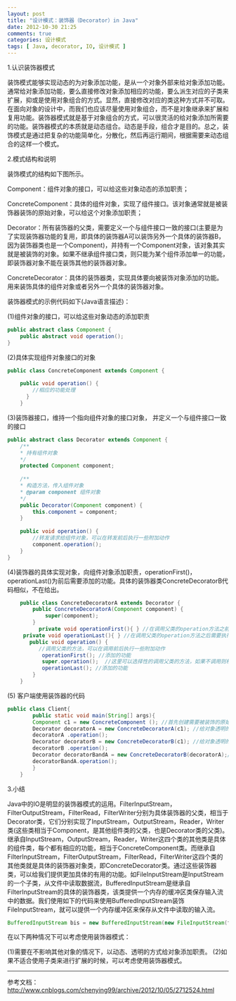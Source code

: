 ```yaml
---
layout: post
title: "设计模式：装饰器（Decorator）in Java"
date: 2012-10-30 21:25
comments: true
categories: 设计模式
tags: [ Java, decorator, IO, 设计模式 ]
---
```

1.认识装饰器模式

装饰模式能够实现动态的为对象添加功能，是从一个对象外部来给对象添加功能。通常给对象添加功能，要么直接修改对象添加相应的功能，要么派生对应的子类来扩展，抑或是使用对象组合的方式。显然，直接修改对应的类这种方式并不可取。在面向对象的设计中，而我们也应该尽量使用对象组合，而不是对象继承来扩展和复用功能。装饰器模式就是基于对象组合的方式，可以很灵活的给对象添加所需要的功能。装饰器模式的本质就是动态组合。动态是手段，组合才是目的。总之，装饰模式是通过把复杂的功能简单化，分散化，然后再运行期间，根据需要来动态组合的这样一个模式。 

<!--more-->
2.模式结构和说明  

装饰模式的结构如下图所示。

Component：组件对象的接口，可以给这些对象动态的添加职责；

ConcreteComponent：具体的组件对象，实现了组件接口。该对象通常就是被装饰器装饰的原始对象，可以给这个对象添加职责；

Decorator：所有装饰器的父类，需要定义一个与组件接口一致的接口(主要是为了实现装饰器功能的复用，即具体的装饰器A可以装饰另外一个具体的装饰器B，因为装饰器类也是一个Component)，并持有一个Component对象，该对象其实就是被装饰的对象。如果不继承组件接口类，则只能为某个组件添加单一的功能，即装饰器对象不能在装饰其他的装饰器对象。

ConcreteDecorator：具体的装饰器类，实现具体要向被装饰对象添加的功能。用来装饰具体的组件对象或者另外一个具体的装饰器对象。

装饰器模式的示例代码如下(Java语言描述)：

   (1)组件对象的接口，可以给这些对象动态的添加职责

```java
public abstract class Component {  
	public abstract void operation();  
}  
```
(2)具体实现组件对象接口的对象

```java
public class ConcreteComponent extends Component {  
  
	public void operation() {  
    	//相应的功能处理  
	  }  
  	}  
```
(3)装饰器接口，维持一个指向组件对象的接口对象， 并定义一个与组件接口一致的接口

```java
public abstract class Decorator extends Component {  
	/** 
 	* 持有组件对象 
 	*/  
	protected Component component;  
  
	/** 
 	* 构造方法，传入组件对象 
 	* @param component 组件对象 
	*/  
	public Decorator(Component component) {  
    	this.component = component;  
	}  
  
	public void operation() {  
    	//转发请求给组件对象，可以在转发前后执行一些附加动作  
    	component.operation();  
	}   
}  
```


(4)装饰器的具体实现对象，向组件对象添加职责，operationFirst()，operationLast()为前后需要添加的功能。具体的装饰器类ConcreteDecoratorB代码相似，不在给出。

```java
	public class ConcreteDecoratorA extends Decorator {  
	   	public ConcreteDecoratorA(Component component) {  
	        super(component);  
   		}  
	      private void operationFirst(){ } //在调用父类的operation方法之前需要执行的操作  
     private void operationLast(){ } //在调用父类的operation方法之后需要执行的操作  
       public void operation() {  
          //调用父类的方法，可以在调用前后执行一些附加动作  
           operationFirst(); //添加的功能  
           super.operation();  //这里可以选择性的调用父类的方法，如果不调用则相当于完全改写了方法，实现了新的功能  
           operationLast(); //添加的功能  
   		}  
	}  
```
(5) 客户端使用装饰器的代码

``` java
public class Client{  
   		public static void main(String[] args){  
    	Component c1 = new ConcreteComponent (); //首先创建需要被装饰的原始对象(即要被装饰的对象)  
    	Decorator decoratorA = new ConcreteDecoratorA(c1); //给对象透明的增加功能A并调用  
    	decoratorA .operation();  
    	Decorator decoratorB = new ConcreteDecoratorB(c1); //给对象透明的增加功能B并调用  
    	decoratorB .operation();  
    	Decorator decoratorBandA = new ConcreteDecoratorB(decoratorA);//装饰器也可以装饰具体的装饰对象，此时相当于给对象在增加A的功能基础上在添加功能B  
    	decoratorBandA.operation();  
  		}  
	}  
```

3.小结

Java中的IO是明显的装饰器模式的运用。FilterInputStream，FilterOutputStream，FilterRead，FilterWriter分别为具体装饰器的父类，相当于Decorator类，它们分别实现了InputStream，OutputStream，Reader，Writer类(这些类相当于Component，是其他组件类的父类，也是Decorator类的父类)。继承自InputStream，OutputStream，Reader，Writer这四个类的其他类是具体的组件类，每个都有相应的功能，相当于ConcreteComponent类。而继承自FilterInputStream，FilterOutputStream，FilterRead，FilterWriter这四个类的其他类就是具体的装饰器对象类，即ConcreteDecorator类。通过这些装饰器类，可以给我们提供更加具体的有用的功能。如FileInputStream是InputStream的一个子类，从文件中读取数据流，BufferedInputStream是继承自FilterInputStream的具体的装饰器类，该类提供一个内存的缓冲区类保存输入流中的数据。我们使用如下的代码来使用BufferedInputStream装饰FileInputStream，就可以提供一个内存缓冲区来保存从文件中读取的输入流。

```java
BufferedInputStream bis = new BufferedInputStream(new FileInputStream(file)); //其中file为某个具体文件的File或者FileDescription对象
```

在以下两种情况下可以考虑使用装饰器模式：

(1)需要在不影响其他对象的情况下，以动态、透明的方式给对象添加职责。
(2)如果不适合使用子类来进行扩展的时候，可以考虑使用装饰器模式。



---

参考文档：<http://www.cnblogs.com/chenying99/archive/2012/10/05/2712524.html>